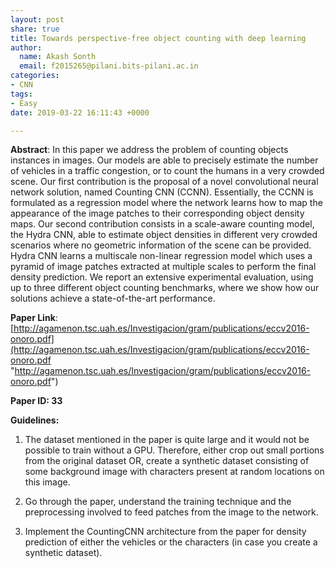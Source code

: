 ```yaml
---
layout: post
share: true
title: Towards perspective-free object counting with deep learning
author:
  name: Akash Sonth
  email: f2015265@pilani.bits-pilani.ac.in
categories:
- CNN
tags:
- Easy
date: 2019-03-22 16:11:43 +0000

---
```

**Abstract**: In this paper we address the problem of counting objects instances in images. Our models are able to precisely estimate the number of vehicles in a traffic congestion, or to count the humans in a very crowded scene. Our first contribution is the proposal of a novel convolutional neural network solution, named Counting CNN (CCNN). Essentially, the CCNN is formulated as a regression model where the network learns how to map the appearance of the image patches to their corresponding object density maps. Our second contribution consists in a scale-aware counting model, the Hydra CNN, able to estimate object densities in different very crowded scenarios where no geometric information of the scene can be provided. Hydra CNN learns a multiscale non-linear regression model which uses a pyramid of image patches extracted at multiple scales to perform the final density prediction. We report an extensive experimental evaluation, using up to three different object counting benchmarks, where we show how our solutions achieve a state-of-the-art performance.

**Paper Link**: [http://agamenon.tsc.uah.es/Investigacion/gram/publications/eccv2016-onoro.pdf](http://agamenon.tsc.uah.es/Investigacion/gram/publications/eccv2016-onoro.pdf "http://agamenon.tsc.uah.es/Investigacion/gram/publications/eccv2016-onoro.pdf")

**Paper ID: 33**

**Guidelines:** 

1) The dataset mentioned in the paper is quite large and it would not be possible to train without a GPU. Therefore, either crop out small portions from the original dataset OR, create a synthetic dataset consisting of some background image with characters present at random locations on this image. 

2) Go through the paper, understand the training technique and the preprocessing involved to feed patches from the image to the network.

3) Implement the CountingCNN architecture from the paper for density prediction of either the vehicles or the characters (in case you create a synthetic dataset).